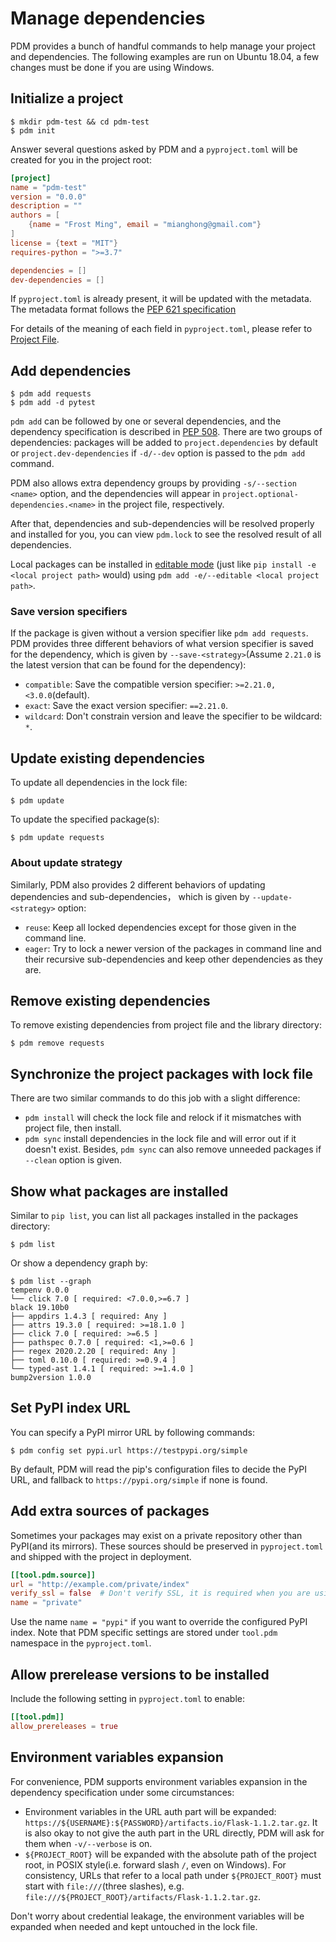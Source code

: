 # Manage dependencies

PDM provides a bunch of handful commands to help manage your project and dependencies.
The following examples are run on Ubuntu 18.04, a few changes must be done if you are using Windows.

## Initialize a project

```console
$ mkdir pdm-test && cd pdm-test
$ pdm init
```

Answer several questions asked by PDM and a `pyproject.toml` will be created for you in the project root:

```toml
[project]
name = "pdm-test"
version = "0.0.0"
description = ""
authors = [
    {name = "Frost Ming", email = "mianghong@gmail.com"}
]
license = {text = "MIT"}
requires-python = ">=3.7"

dependencies = []
dev-dependencies = []
```

If `pyproject.toml` is already present, it will be updated with the metadata. The metadata format follows the
[PEP 621 specification](https://www.python.org/dev/peps/pep-0621/)

For details of the meaning of each field in `pyproject.toml`, please refer to [Project File](pyproject.md).

## Add dependencies

```console
$ pdm add requests
$ pdm add -d pytest
```

`pdm add` can be followed by one or several dependencies, and the dependency specification is described in
[PEP 508](https://www.python.org/dev/peps/pep-0508/).
There are two groups of dependencies: packages will be added to `project.dependencies` by default or `project.dev-dependencies`
if `-d/--dev` option is passed to the `pdm add` command.

PDM also allows extra dependency groups by providing `-s/--section <name>` option, and the dependencies will appear in
`project.optional-dependencies.<name>` in the project file, respectively.

After that, dependencies and sub-dependencies will be resolved properly and installed for you, you can view `pdm.lock` to see
the resolved result of all dependencies.

Local packages can be installed in [editable mode](https://pip.pypa.io/en/stable/reference/pip_install/#editable-installs)
(just like `pip install -e <local project path>` would) using `pdm add -e/--editable <local project path>`.

### Save version specifiers

If the package is given without a version specifier like `pdm add requests`. PDM provides three different behaviors of what version
specifier is saved for the dependency, which is given by `--save-<strategy>`(Assume `2.21.0` is the latest version that can be found
for the dependency):

- `compatible`: Save the compatible version specifier: `>=2.21.0,<3.0.0`(default).
- `exact`: Save the exact version specifier: `==2.21.0`.
- `wildcard`: Don't constrain version and leave the specifier to be wildcard: `*`.

## Update existing dependencies

To update all dependencies in the lock file:

```console
$ pdm update
```

To update the specified package(s):

```console
$ pdm update requests
```

### About update strategy

Similarly, PDM also provides 2 different behaviors of updating dependencies and sub-dependencies，
which is given by `--update-<strategy>` option:

- `reuse`: Keep all locked dependencies except for those given in the command line.
- `eager`: Try to lock a newer version of the packages in command line and their recursive sub-dependencies
  and keep other dependencies as they are.

## Remove existing dependencies

To remove existing dependencies from project file and the library directory:

```console
$ pdm remove requests
```

## Synchronize the project packages with lock file

There are two similar commands to do this job with a slight difference:

- `pdm install` will check the lock file and relock if it mismatches with project file, then install.
- `pdm sync` install dependencies in the lock file and will error out if it doesn't exist.
  Besides, `pdm sync` can also remove unneeded packages if `--clean` option is given.

## Show what packages are installed

Similar to `pip list`, you can list all packages installed in the packages directory:

```console
$ pdm list
```

Or show a dependency graph by:

```
$ pdm list --graph
tempenv 0.0.0
└── click 7.0 [ required: <7.0.0,>=6.7 ]
black 19.10b0
├── appdirs 1.4.3 [ required: Any ]
├── attrs 19.3.0 [ required: >=18.1.0 ]
├── click 7.0 [ required: >=6.5 ]
├── pathspec 0.7.0 [ required: <1,>=0.6 ]
├── regex 2020.2.20 [ required: Any ]
├── toml 0.10.0 [ required: >=0.9.4 ]
└── typed-ast 1.4.1 [ required: >=1.4.0 ]
bump2version 1.0.0
```

## Set PyPI index URL

You can specify a PyPI mirror URL by following commands:

```console
$ pdm config set pypi.url https://testpypi.org/simple
```

By default, PDM will read the pip's configuration files to decide the PyPI URL, and fallback
to `https://pypi.org/simple` if none is found.

## Add extra sources of packages

Sometimes your packages may exist on a private repository other than PyPI(and its mirrors).
These sources should be preserved in `pyproject.toml` and shipped with the project in deployment.

```toml
[[tool.pdm.source]]
url = "http://example.com/private/index"
verify_ssl = false  # Don't verify SSL, it is required when you are using `HTTP` or the certificate is trusted.
name = "private"
```

Use the name `name = "pypi"` if you want to override the configured PyPI index. Note that PDM specific settings
are stored under `tool.pdm` namespace in the `pyproject.toml`.

## Allow prerelease versions to be installed

Include the following setting in `pyproject.toml` to enable:

```toml
[[tool.pdm]]
allow_prereleases = true
```

## Environment variables expansion

For convenience, PDM supports environment variables expansion in the dependency specification under some circumstances:

- Environment variables in the URL auth part will be expanded: `https://${USERNAME}:${PASSWORD}/artifacts.io/Flask-1.1.2.tar.gz`.
  It is also okay to not give the auth part in the URL directly, PDM will ask for them when `-v/--verbose` is on.
- `${PROJECT_ROOT}` will be expanded with the absolute path of the project root, in POSIX style(i.e. forward slash `/`, even on Windows).
  For consistency, URLs that refer to a local path under `${PROJECT_ROOT}` must start with `file:///`(three slashes), e.g.
  `file:///${PROJECT_ROOT}/artifacts/Flask-1.1.2.tar.gz`.

Don't worry about credential leakage, the environment variables will be expanded when needed and kept untouched in the lock file.
